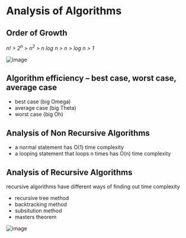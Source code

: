 # Analysis of Algorithms

## Order of Growth  
*n! > 2<sup>n</sup> >  n<sup>2</sup> > n log n > n > log n > 1*
  
![image](https://github.com/user-attachments/assets/a9ded448-ef6e-4c1e-b67a-2dd8fe9bb504)
  
## Algorithm efficiency – best case, worst case, average case

- best case (big Omega)
- average case (big Theta)
- worst case (big Oh)
  


## Analysis of Non Recursive Algorithms
- a normal statement has O(1) time complexity
- a looping statement that loops n times has O(n) time complexity

## Analysis of Recursive Algorithms
recursive algorithms have different ways of finding out time complexity
- recursive tree method
- backtracking method
- subsitution method
- masters theorem

![image](https://github.com/user-attachments/assets/25bd0f96-a128-4d36-8633-c4b01cc0bf5c)

